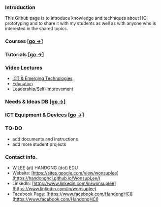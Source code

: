 ### Introduction

This Github page is to introduce knowledge and techniques about HCI prototyping and to share it with my students as well as with anyone who is interested in the shared topics.

### Courses [[go →]](Courses/README.md)
### Tutorials [[go →]](Tutorials/README.md)
### Video Lectures
- [ICT & Emerging Technologies](VideoSeries1.md)
- [Education](VideoSeries2.md)
- [Leadership/Self-Improvement](VideoSeries3.md)

### Needs & Ideas DB [[go →]](ideas.md)
### ICT Equipment & Devices [[go →]](devices.md)

### TO-DO
- add documents and instructions
- add more student projects

### Contact info.
- W.LEE (at) HANDONG (dot) EDU
- Website: [https://sites.google.com/view/wonsuplee](https://handonghci.github.io/WonsupLee/)
- LinkedIn: [https://www.linkedin.com/in/wonsuplee](https://www.linkedin.com/in/wonsuplee)
- Facebook Page: [https://www.facebook.com/HandongHCI](https://www.facebook.com/HandongHCI)